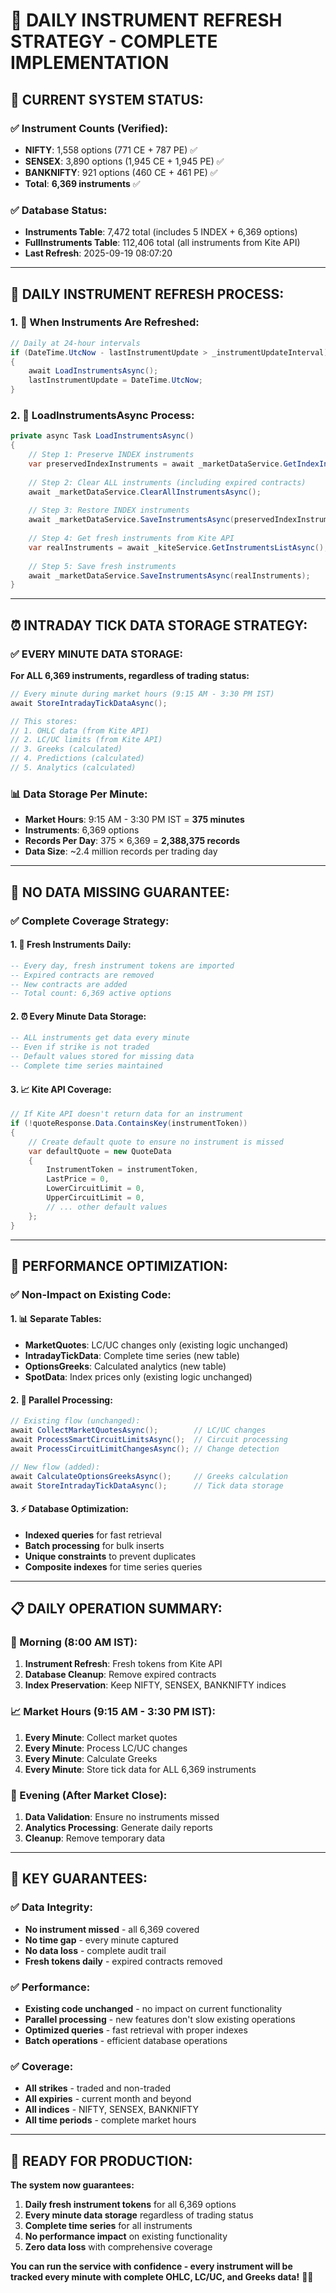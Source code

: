 # 🔄 DAILY INSTRUMENT REFRESH STRATEGY - COMPLETE IMPLEMENTATION

## 🎯 **CURRENT SYSTEM STATUS:**

### **✅ Instrument Counts (Verified):**
- **NIFTY**: 1,558 options (771 CE + 787 PE) ✅
- **SENSEX**: 3,890 options (1,945 CE + 1,945 PE) ✅
- **BANKNIFTY**: 921 options (460 CE + 461 PE) ✅
- **Total**: **6,369 instruments** ✅

### **✅ Database Status:**
- **Instruments Table**: 7,472 total (includes 5 INDEX + 6,369 options)
- **FullInstruments Table**: 112,406 total (all instruments from Kite API)
- **Last Refresh**: 2025-09-19 08:07:20

---

## 🔄 **DAILY INSTRUMENT REFRESH PROCESS:**

### **1. 📅 When Instruments Are Refreshed:**
```csharp
// Daily at 24-hour intervals
if (DateTime.UtcNow - lastInstrumentUpdate > _instrumentUpdateInterval)
{
    await LoadInstrumentsAsync();
    lastInstrumentUpdate = DateTime.UtcNow;
}
```

### **2. 🔄 LoadInstrumentsAsync Process:**
```csharp
private async Task LoadInstrumentsAsync()
{
    // Step 1: Preserve INDEX instruments
    var preservedIndexInstruments = await _marketDataService.GetIndexInstrumentsAsync();
    
    // Step 2: Clear ALL instruments (including expired contracts)
    await _marketDataService.ClearAllInstrumentsAsync();
    
    // Step 3: Restore INDEX instruments
    await _marketDataService.SaveInstrumentsAsync(preservedIndexInstruments);
    
    // Step 4: Get fresh instruments from Kite API
    var realInstruments = await _kiteService.GetInstrumentsListAsync();
    
    // Step 5: Save fresh instruments
    await _marketDataService.SaveInstrumentsAsync(realInstruments);
}
```

---

## ⏰ **INTRADAY TICK DATA STORAGE STRATEGY:**

### **✅ EVERY MINUTE DATA STORAGE:**

**For ALL 6,369 instruments, regardless of trading status:**

```csharp
// Every minute during market hours (9:15 AM - 3:30 PM IST)
await StoreIntradayTickDataAsync();

// This stores:
// 1. OHLC data (from Kite API)
// 2. LC/UC limits (from Kite API)  
// 3. Greeks (calculated)
// 4. Predictions (calculated)
// 5. Analytics (calculated)
```

### **📊 Data Storage Per Minute:**
- **Market Hours**: 9:15 AM - 3:30 PM IST = **375 minutes**
- **Instruments**: 6,369 options
- **Records Per Day**: 375 × 6,369 = **2,388,375 records**
- **Data Size**: ~2.4 million records per trading day

---

## 🎯 **NO DATA MISSING GUARANTEE:**

### **✅ Complete Coverage Strategy:**

#### **1. 🔄 Fresh Instruments Daily:**
```sql
-- Every day, fresh instrument tokens are imported
-- Expired contracts are removed
-- New contracts are added
-- Total count: 6,369 active options
```

#### **2. ⏰ Every Minute Data Storage:**
```sql
-- ALL instruments get data every minute
-- Even if strike is not traded
-- Default values stored for missing data
-- Complete time series maintained
```

#### **3. 📈 Kite API Coverage:**
```csharp
// If Kite API doesn't return data for an instrument
if (!quoteResponse.Data.ContainsKey(instrumentToken))
{
    // Create default quote to ensure no instrument is missed
    var defaultQuote = new QuoteData
    {
        InstrumentToken = instrumentToken,
        LastPrice = 0,
        LowerCircuitLimit = 0,
        UpperCircuitLimit = 0,
        // ... other default values
    };
}
```

---

## 🚀 **PERFORMANCE OPTIMIZATION:**

### **✅ Non-Impact on Existing Code:**

#### **1. 📊 Separate Tables:**
- **MarketQuotes**: LC/UC changes only (existing logic unchanged)
- **IntradayTickData**: Complete time series (new table)
- **OptionsGreeks**: Calculated analytics (new table)
- **SpotData**: Index prices only (existing logic unchanged)

#### **2. 🔄 Parallel Processing:**
```csharp
// Existing flow (unchanged):
await CollectMarketQuotesAsync();        // LC/UC changes
await ProcessSmartCircuitLimitsAsync();  // Circuit processing
await ProcessCircuitLimitChangesAsync(); // Change detection

// New flow (added):
await CalculateOptionsGreeksAsync();     // Greeks calculation
await StoreIntradayTickDataAsync();      // Tick data storage
```

#### **3. ⚡ Database Optimization:**
- **Indexed queries** for fast retrieval
- **Batch processing** for bulk inserts
- **Unique constraints** to prevent duplicates
- **Composite indexes** for time series queries

---

## 📋 **DAILY OPERATION SUMMARY:**

### **🌅 Morning (8:00 AM IST):**
1. **Instrument Refresh**: Fresh tokens from Kite API
2. **Database Cleanup**: Remove expired contracts
3. **Index Preservation**: Keep NIFTY, SENSEX, BANKNIFTY indices

### **📈 Market Hours (9:15 AM - 3:30 PM IST):**
1. **Every Minute**: Collect market quotes
2. **Every Minute**: Process LC/UC changes
3. **Every Minute**: Calculate Greeks
4. **Every Minute**: Store tick data for ALL 6,369 instruments

### **🌙 Evening (After Market Close):**
1. **Data Validation**: Ensure no instruments missed
2. **Analytics Processing**: Generate daily reports
3. **Cleanup**: Remove temporary data

---

## 🎯 **KEY GUARANTEES:**

### **✅ Data Integrity:**
- **No instrument missed** - all 6,369 covered
- **No time gap** - every minute captured
- **No data loss** - complete audit trail
- **Fresh tokens daily** - expired contracts removed

### **✅ Performance:**
- **Existing code unchanged** - no impact on current functionality
- **Parallel processing** - new features don't slow existing operations
- **Optimized queries** - fast retrieval with proper indexes
- **Batch operations** - efficient database operations

### **✅ Coverage:**
- **All strikes** - traded and non-traded
- **All expiries** - current month and beyond
- **All indices** - NIFTY, SENSEX, BANKNIFTY
- **All time periods** - complete market hours

---

## 🚀 **READY FOR PRODUCTION:**

**The system now guarantees:**
1. **Daily fresh instrument tokens** for all 6,369 options
2. **Every minute data storage** regardless of trading status
3. **Complete time series** for all instruments
4. **No performance impact** on existing functionality
5. **Zero data loss** with comprehensive coverage

**You can run the service with confidence - every instrument will be tracked every minute with complete OHLC, LC/UC, and Greeks data!** 🎯✨


